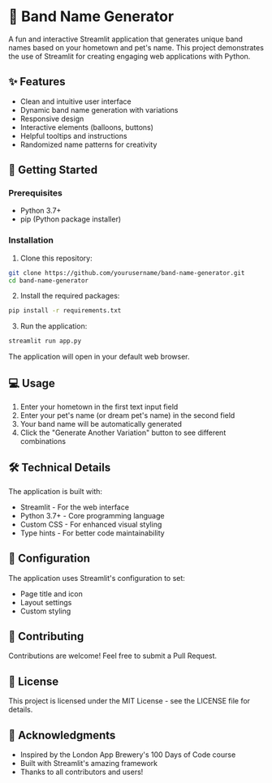 # 🎸 Band Name Generator

A fun and interactive Streamlit application that generates unique band names based on your hometown and pet's name. This project demonstrates the use of Streamlit for creating engaging web applications with Python.

## ✨ Features

- Clean and intuitive user interface
- Dynamic band name generation with variations
- Responsive design
- Interactive elements (balloons, buttons)
- Helpful tooltips and instructions
- Randomized name patterns for creativity

## 🚀 Getting Started

### Prerequisites

- Python 3.7+
- pip (Python package installer)

### Installation

1. Clone this repository:
```bash
git clone https://github.com/yourusername/band-name-generator.git
cd band-name-generator
```

2. Install the required packages:
```bash
pip install -r requirements.txt
```

3. Run the application:
```bash
streamlit run app.py
```

The application will open in your default web browser.

## 💻 Usage

1. Enter your hometown in the first text input field
2. Enter your pet's name (or dream pet's name) in the second field
3. Your band name will be automatically generated
4. Click the "Generate Another Variation" button to see different combinations

## 🛠️ Technical Details

The application is built with:
- Streamlit - For the web interface
- Python 3.7+ - Core programming language
- Custom CSS - For enhanced visual styling
- Type hints - For better code maintainability

## 🔧 Configuration

The application uses Streamlit's configuration to set:
- Page title and icon
- Layout settings
- Custom styling

## 🤝 Contributing

Contributions are welcome! Feel free to submit a Pull Request.

## 📝 License

This project is licensed under the MIT License - see the LICENSE file for details.

## 🙏 Acknowledgments

- Inspired by the London App Brewery's 100 Days of Code course
- Built with Streamlit's amazing framework
- Thanks to all contributors and users!
